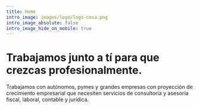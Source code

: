 ```yaml
---
title: Home
intro_image: images/logo/logo-cesa.png
intro_image_absolute: false
intro_image_hide_on_mobile: true
---
```

# Trabajamos junto a tí para que crezcas profesionalmente.

Trabajamos con autónomos, pymes y grandes empresas con proyección de crecimiento empresarial que necesiten servicios de consultoría y asesoría fiscal, laboral, contable y jurídica.
